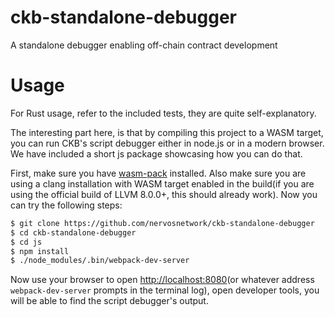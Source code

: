 # ckb-standalone-debugger
A standalone debugger enabling off-chain contract development

# Usage

For Rust usage, refer to the included tests, they are quite self-explanatory.

The interesting part here, is that by compiling this project to a WASM target, you can run CKB's script debugger either in node.js or in a modern browser. We have included a short js package showcasing how you can do that.

First, make sure you have [wasm-pack](https://github.com/rustwasm/wasm-pack) installed. Also make sure you are using a clang installation with WASM target enabled in the build(if you are using the official build of LLVM 8.0.0+, this should already work). Now you can try the following steps:

```bash
$ git clone https://github.com/nervosnetwork/ckb-standalone-debugger
$ cd ckb-standalone-debugger
$ cd js
$ npm install
$ ./node_modules/.bin/webpack-dev-server
```

Now use your browser to open <http://localhost:8080>(or whatever address `webpack-dev-server` prompts in the terminal log), open developer tools, you will be able to find the script debugger's output.

